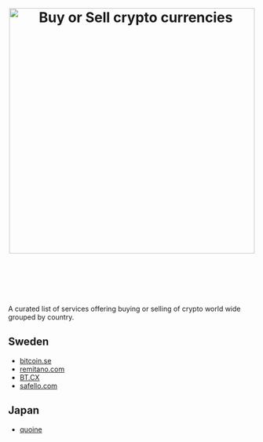<h1 align="center">
  <br>
  <br>
  <br>
	<img width="500" src="https://cdn.rawgit.com/gurre/crypto-exchanges/master/media/logo.svg" alt="Buy or Sell crypto currencies">
	<br>
  <br>
	<br>
</h1>
<br>
A curated list of services offering buying or selling of crypto world wide grouped by country.
<br>

## Sweden
 - [bitcoin.se](https://www.bitcoin.se/)
 - [remitano.com](https://remitano.com/)
 - [BT.CX](https://bt.cx/)
 - [safello.com](https://safello.com)

## Japan

 - [quoine](https://quoine.com/)
